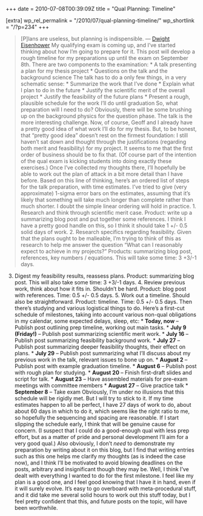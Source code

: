 +++
date = 2010-07-08T00:39:09Z
title = "Qual Planning: Timeline"

[extra]
wp_rel_permalink = "/2010/07/qual-planning-timeline/"
wp_shortlink = "/?p=234"
+++

> \[P\]lans are useless, but planning is indispensible. — [Dwight
Eisenhower](http://en.wikiquote.org/wiki/Dwight_D._Eisenhower)  My qualifying
exam is coming up, and I’ve started thinking about how I’m going to prepare
for it. This post will develop a rough timeline for my preparations up until
the exam on September 8th.  There are two components to the examination:  *
A talk presenting a plan for my thesis project *   Questions on the talk and
the background science  The talk has to do a only few things, in a very
schematic sense:  *   Summarize the work that I’ve done *   Explain what I
plan to do in the future *   Justify the scientific merit of the overall
project *   Justify the feasibility of the future plans *   Present a rough,
plausible schedule for the work I’ll do until graduation  So, what preparation
will I need to do? Obviously, there will be some brushing up on the background
physics for the question phase. The talk is the more interesting challenge.
Now, of course, Geoff and I already have a pretty good idea of what work I’ll
do for my thesis. But, to be honest, that “pretty good idea” doesn’t rest on
the firmest foundation: I still haven’t sat down and thought through the
justifications (regarding both merit and feasibility) for my project. It seems
to me that the first order of business should be to fix that. (Of course part
of the intention of the qual exam is kicking students into doing exactly these
exercises.) Once I’ve collected my thoughts there, I’ll hopefully be able to
work out the plan of attack in a bit more detail than I have before.  Based on
this line of thinking, here’s an ordered list of steps for the talk
preparation, with time estimates. I’ve tried to give (very approximate)
1-sigma error bars on the estimates, assuming that it’s likely that something
will take much longer than complete rather than much shorter. I doubt the
simple linear ordering will hold in practice.  1.  Research and think through
scientific merit case. Product: write up a summarizing blog post and put
together some references. I think I have a pretty good handle on this, so I
think it should take 1 +/- 0.5 solid days of work. 2.  Research specifics
regarding feasibility. Given that the plans ought to be malleable, I’m trying
to think of this as research to help me answer the question “What can I
reasonably expect to achieve in my projects?” Products: summarizing blog post,
references, key numbers / equations. This will take some time: 3 +3/-1 days.
3.  Digest my feasibility results, reassess plans. Product: summarizing blog
post. This will also take some time: 3 +3/-1 days. 4.  Review previous work,
think about how it fits in. Shouldn’t be hard. Product: blog post with
references. Time: 0.5 +/- 0.5 days. 5.  Work out a timeline. Should also be
straightforward. Product: timeline. Time: 0.5 +/- 0.5 days.  Then there’s
studying and various logistical things to do. Here’s a first-cut schedule of
milestones, taking into account various non-qual obligations in my calendar,
some expected delays, sleep, etc:  *   **Today, now** – Publish post outlining
prep timeline, working out main tasks. *   **July 9 (Friday!)** – Publish post
summarizing scientific merit work. *   **July 16** – Publish post summarizing
feasibility background work. *   **July 27** – Publish post summarizing deeper
feasibility thoughts, their effect on plans. *   **July 29** – Publish post
summarizing what I’ll discuss about my previous work in the talk, relevant
issues to bone up on. *   **August 2** – Publish post with example graduation
timeline. *   **August 6** – Publish post with rough plan for studying. *
**August 20** – Finish first-draft slides and script for talk. *   **August
23** – Have assembled materials for pre-exam meetings with committee members *
**August 27** – Give practice talk *   **September 8** – Take exam  Obviously,
I’m under no illusions that this schedule will be rigidly met. But I will try
to stick to it. If my time estimates happen to all be perfect, I have 27 days
of work to do, about about 60 days in which to do it, which seems like the
right ratio to me, so hopefully the sequencing and spacing are reasonable. If
I start slipping the schedule early, I think that will be genuine cause for
concern. (I suspect that I could do a good-enough qual with less prep effort,
but as a matter of pride and personal development I’ll aim for a very good
qual.)  Also obviously, I don’t _need_ to demonstrate my preparation by
writing about it on this blog, but I find that writing entries such as this
one helps me clarify my thoughts (as is indeed the case now), and I think I’ll
be motivated to avoid blowing deadlines on the posts, arbitrary and
insignificant though they may be.  Well, I think I’ve dealt with everything I
wanted to do for the first milestone. I feel like my plan is a good one, and I
feel good knowing that I have it in hand, even if it will surely evolve. It’s
easy to go overboard with meta-procedural stuff, and it did take me several
solid hours to work out this stuff today, but I feel pretty confident that
this, and future posts on the topic, will have been worthwhile.
